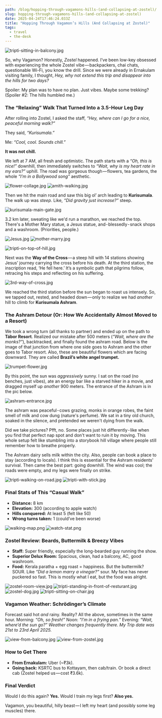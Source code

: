 ```yaml
---
path: /blog/hopping-through-vagamons-hills-(and-collapsing-at-zostel)/
slug: hopping-through-vagamons-hills-(and-collapsing-at-zostel)
date: 2025-04-24T17:46:24.033Z
title: "Hopping Through Vagamon’s Hills (And Collapsing at Zostel)"
tags:
  - travel
  - the-desk
---
```


![tripti-sitting-in-balcony.jpg](/assets/vagamon/tripti-sitting-in-balcony.jpg)

So, why Vagamon? Honestly, _Zostel_ happened. I’ve been low-key obsessed with experiencing the whole Zostel vibe — backpackers, chai chats, questionable Wi-Fi, you know the drill. Since we were already in Ernakulam visiting family, I thought, _Hey, why not extend this trip and disappear into the hills for two days?_

Spoiler: My plan was to have no plan. Just vibes. Maybe some trekking? (Spoiler #2: The hills humbled me.)

### The “Relaxing” Walk That Turned Into a 3.5-Hour Leg Day

After rolling into Zostel, I asked the staff, _“Hey, where can I go for a nice, peaceful morning walk?”_

They said, _“Kurisumala.”_

Me: _“Cool, cool. Sounds chill.”_

**It was not chill.**

We left at 7 AM, all fresh and optimistic. The path starts with a _“Oh, this is nice!”_ downhill, then immediately switches to _“Wait, why is my heart rate in my ears?”_ uphill. The road was gorgeous though — flowers, tea gardens, the whole _“I’m in a Bollywood song”_ aesthetic.

![flower-collage.jpg](</assets/vagamon/flower-collage_(1).jpg>)
![amith-walking.jpg](/assets/vagamon/amith-walking.jpg)

Then we hit the main road and saw this big ol’ arch leading to **Kurisumala**. The walk up was _steep_. Like, _“Did gravity just increase?”_ steep.

![kurisumala-main-gate.jpg](/assets/vagamon/kurisumala-main-gate.jpg)

3.2 km later, sweating like we'd run a marathon, we reached the top. There's a Mother Mary statue, a Jesus statue, and - blessedly - snack shops and a washroom. (Priorities, people.)

![Jesus.jpg](/assets/vagamon/Jesus.jpg)
![mother-marry.jpg](/assets/vagamon/mother-marry.jpg)

![tripti-on-top-of-hill.jpg](/assets/vagamon/tripti-on-top-of-hill.jpg)

Next was the **Way of the Cross** — a steep hill with 14 stations showing Jesus’ journey carrying the cross before his death. At the third station, the inscription read, ‘He fell here.’ It’s a symbolic path that pilgrims follow, retracing his steps and reflecting on his suffering.

![3rd-way-of-cross.jpg](/assets/vagamon/3rd-way-of-cross.jpg)

We reached the third station before the sun began to roast us intensely. So, we tapped out, rested, and headed down — only to realize we had _another_ hill to climb for **Kurisumala Ashram**.

### The Ashram Detour (Or: How We Accidentally Almost Moved to a Resort)

We took a wrong turn (all thanks to partner) and ended up on the path to **Tábor Resort**. Realized our mistake after 500 meters (_“Wait, where are the monks?”_), backtracked, and finally found the ashram road. Below is the image of that junction from where one side goes to Ashram and the other goes to Tabor resort. Also, these are beautiful flowers which are facing downward. They are called **Brazil’s white angel trumpet.**

![trumpet-flower.jpg](/assets/vagamon/trumpet-flower.jpg)

By this point, the sun was _aggressively_ sunny. I sat on the road (no benches, just vibes), ate an energy bar like a starved hiker in a movie, and dragged myself up _another_ 900 meters. The entrance of the Ashram is in the pic below.

![ashram-entrance.jpg](/assets/vagamon/ashram-entrance.jpg)

The ashram was peaceful - cows grazing, monks in orange robes, the faint smell of milk and cow dung (nature's perfume). We sat in a tiny old church, soaked in the silence, and pretended we weren't dying from the walk.

Did we take pictures? Pfft, no. Some places just hit differently - like when you find that perfect nap spot and don't want to ruin it by moving. This whole setup felt like stumbling into a storybook hill village where people still remember how to breathe properly.

The Ashram dairy sells milk within the city. Also, people can book a place to stay (according to locals). I think this is essential for the Ashram residents' survival.
Then came the best part: going downhill. The wind was cool; the roads were empty, and my legs were finally on strike.

![tripti-walking-on-road.jpg](/assets/vagamon/tripti-walking-on-road.jpg)
![tripti-with-stick.jpg](/assets/vagamon/tripti-with-stick.jpg)

### Final Stats of This “Casual Walk”

- **Distance:** 8 km
- **Elevation:** 300 (according to apple watch)
- **Hills conquered:** At least 5 (felt like 50)
- **Wrong turns taken:** 1 (could’ve been worse)

![walking-map.png](/assets/vagamon/Screenshot_2025-04-24_at_9.04.20_AM.png)
![watch-stat.png](/assets/vagamon/watch-stat.png)

### Zostel Review: Beards, Buttermilk & Breezy Vibes

- **Staff:** Super friendly, especially the long-bearded guy running the show.
- **Superior Delux Room:** Spacious, clean, had a balcony, AC, good washroom.
- **Food:** Kerala paratha + egg roast = happiness. But the buttermilk? SOUR. Like _“Did a lemon marry a vinegar?”_ sour. My face has never puckered so fast. This is mostly what I eat, but the food was alright.

![zostel-room-view.jpg](/assets/vagamon/zostel-room-view.jpg)
![tripti-standing-in-front-of-resturant.jpg](/assets/vagamon/tripti-standing-in-front-of-resturant.jpg)
![zostel-dog.jpg](/assets/vagamon/zostel-dog.jpg)
![tripti-sitting-on-chair.jpg](/assets/vagamon/tripti-sitting-on-chair.jpg)

### Vagamon Weather: Schrödinger’s Climate

Forecast said hot _and_ rainy. Reality? All the above, sometimes in the same hour. Morning: _“Oh, so fresh!”_ Noon: _“I’m in a frying pan.”_ Evening: _“Wait, where’d the sun go?” Weather changes frequently there. My Trip date was 21st to 23rd April 2025._

![view-from-balcony.jpg](/assets/vagamon/view-from-balcony.jpg)
![view-from-zostel.jpg](/assets/vagamon/view-from-zostel.jpg)

### How to Get There

- **From Ernakulam:** Uber (~₹3k).
- **Going back:** KSRTC bus to Kottayam, then cab/train. Or book a direct cab (Zostel helped us — cost ₹3.6k).

### Final Verdict

Would I do this again? **Yes.** Would I train my legs first? **Also yes.**

Vagamon, you beautiful, hilly beast — I left my heart (and possibly some leg muscles) there.
